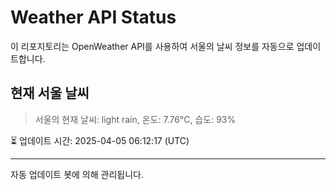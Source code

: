 
# Weather API Status

이 리포지토리는 OpenWeather API를 사용하여 서울의 날씨 정보를 자동으로 업데이트합니다.

## 현재 서울 날씨
> 서울의 현재 날씨: light rain, 온도: 7.76°C, 습도: 93%

⏳ 업데이트 시간: 2025-04-05 06:12:17 (UTC)

---
자동 업데이트 봇에 의해 관리됩니다.
